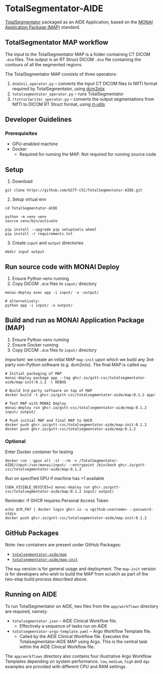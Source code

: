 # TotalSegmentator-AIDE

[TotalSegmentator](https://github.com/wasserth/TotalSegmentator) packaged as an AIDE Application, based on the [MONAI 
Application Package (MAP)](https://github.com/Project-MONAI/monai-deploy/blob/main/guidelines/monai-application-package.md) 
standard.

## TotalSegmentator MAP workflow

The input to the TotalSegmentator MAP is a folder containing CT DICOM `.dcm` files. The output is an RT Struct DICOM `.dcm` 
file containing the contours of all the segmented regions.

The TotalSegmentator MAP consists of three operators:
1. `dcm2nii_operator.py` – converts the input CT DICOM files to NIfTI format required by TotalSegmentator, using 
[dcm2niix](https://github.com/rordenlab/dcm2niix)
2. `totalsegmentator_operator.py` – runs TotalSegmentator
3. `rtstructwriter_operator.py` – converts the output segmentations from NIfTI to DICOM RT Struct format, using 
[rt-utils](https://github.com/qurit/rt-utils/tree/main/rt_utils)

## Developer Guidelines

### Prerequisites
- GPU-enabled machine
- Docker
  - Required for running the MAP. Not required for running source code

## Setup

1. Download
```shell
git clone https://github.com/GSTT-CSC/TotalSegmentator-AIDE.git
```

2. Setup virtual env
```shell
cd TotalSegmentator-AIDE

python -m venv venv
source venv/bin/activate

pip install --upgrade pip setuptools wheel
pip install -r requirements.txt
```

3. Create `input` and `output` directories
```shell
mkdir input output
```

## Run source code with MONAI Deploy

1. Ensure Python venv running
2. Copy DICOM `.dcm` files to `input/` directory


```shell
monai-deploy exec app -i input/ -o -output/

# alternatively:
python app -i input/ -o output/
```

## Build and run as MONAI Application Package (MAP)

1. Ensure Python venv running
2. Ensure Docker running
3. Copy DICOM `.dcm` files to `input/` directory

_Important:_ we create an initial MAP `map-init` upon which we build any 3rd-party non-Python software (e.g. dcm2niix). 
The final MAP is called `map`

```shell
# Initial packaging of MAP
monai-deploy package app --tag ghcr.io/gstt-csc/totalsegmentator-aide/map-init:0.1.2 -l DEBUG

# Build 3rd-party software on top of MAP
docker build -t ghcr.io/gstt-csc/totalsegmentator-aide/map:0.1.2 app/

# Test MAP with MONAI Deploy
monai-deploy run ghcr.io/gstt-csc/totalsegmentator-aide/map:0.1.2 input/ output/

# Push initial MAP and final MAP to GHCR
docker push ghcr.io/gstt-csc/totalsegmentator-aide/map-init:0.1.2
docker push ghcr.io/gstt-csc/totalsegmentator-aide/map:0.1.2
```

### Optional 

Enter Docker container for testing

```shell
docker run --gpus all -it --rm -v /TotalSegmentator-AIDE/input:/var/monai/input/ --entrypoint /bin/bash ghcr.io/gstt-csc/totalsegmentator-aide/map:0.1.2
```

Run on specified GPU if machine has >1 available

```shell
CUDA_VISIBLE_DEVICES=2 monai-deploy run ghcr.io/gstt-csc/totalsegmentator-aide/map:0.1.2 input/ output/
```

Reminder: if GHCR requires Personal Access Token
```shell
echo $CR_PAT | docker login ghcr.io -u <github-username> --password-stdin
docker push ghcr.io/gstt-csc/totalsegmentator-aide/map-init:0.1.2
```

## GitHub Packages

Note: two containers are present under GitHub Packages:
- [`totalsegmentator-aide/map`](https://github.com/orgs/GSTT-CSC/packages/container/package/totalsegmentator-aide%2Fmap)
- [`totalsegmentator-aide/map-init`](https://github.com/orgs/GSTT-CSC/packages/container/package/totalsegmentator-aide%2Fmap-init)

The `map` version is for general usage and deployment. The `map-init` version is for developers who wish to build the 
MAP from scratch as part of the two-step build process described above.

## Running on AIDE
To run TotalSegmentator on AIDE, two files from the `app/workflows` directory are required, namely:
- `totalsegmentator.json` – AIDE Clinical Workflow file.
  - Effectively a sequence of tasks run on AIDE
- `totalsegmentator-argo-template.yaml` – Argo Workflow Template file.
  - Called by the AIDE Clinical Workflow file. Executes the Totalsegmentator-AIDE MAP using Argo. This is the central 
  task within the AIDE Clinical Workflow file.

The `app/workflows` directory also contains four illustrative Argo Workflow Templates depending on system performance. 
`low`, `medium`, `high` and `dgx` examples are provided with different CPU and RAM settings.
